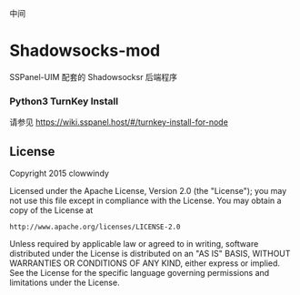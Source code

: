 中间

Shadowsocks-mod
===========

SSPanel-UIM 配套的 Shadowsocksr 后端程序

### Python3 TurnKey Install
请参见 https://wiki.sspanel.host/#/turnkey-install-for-node

License
-------

Copyright 2015 clowwindy

Licensed under the Apache License, Version 2.0 (the "License"); you may
not use this file except in compliance with the License. You may obtain
a copy of the License at

    http://www.apache.org/licenses/LICENSE-2.0

Unless required by applicable law or agreed to in writing, software
distributed under the License is distributed on an "AS IS" BASIS, WITHOUT
WARRANTIES OR CONDITIONS OF ANY KIND, either express or implied. See the
License for the specific language governing permissions and limitations
under the License.
